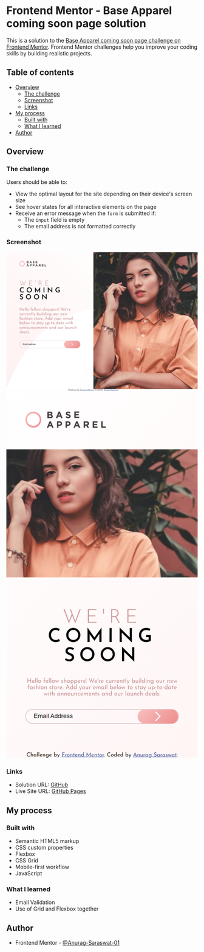 # Frontend Mentor - Base Apparel coming soon page solution

This is a solution to the [Base Apparel coming soon page challenge on Frontend Mentor](https://www.frontendmentor.io/challenges/base-apparel-coming-soon-page-5d46b47f8db8a7063f9331a0). Frontend Mentor challenges help you improve your coding skills by building realistic projects. 

## Table of contents

- [Overview](#overview)
  - [The challenge](#the-challenge)
  - [Screenshot](#screenshot)
  - [Links](#links)
- [My process](#my-process)
  - [Built with](#built-with)
  - [What I learned](#what-i-learned)
- [Author](#author)

## Overview

### The challenge

Users should be able to:

- View the optimal layout for the site depending on their device's screen size
- See hover states for all interactive elements on the page
- Receive an error message when the `form` is submitted if:
  - The `input` field is empty
  - The email address is not formatted correctly

### Screenshot

![Desktop Screenshot](images/screenshot-desktop.png)
![Mobile Screenshot](images/screenshot-mobile.png)

### Links

- Solution URL: [GitHub](https://github.com/Anurag-Saraswat-01/front-end-mentor.github.io/tree/main/base-apparel-coming-soon-master)
- Live Site URL: [GitHub Pages](https://anurag-saraswat-01.github.io/front-end-mentor.github.io/base-apparel-coming-soon-master/)

## My process

### Built with

- Semantic HTML5 markup
- CSS custom properties
- Flexbox
- CSS Grid
- Mobile-first workflow
- JavaScript

### What I learned

- Email Validation
- Use of Grid and Flexbox together

## Author

- Frontend Mentor - [@Anurag-Saraswat-01](https://www.frontendmentor.io/profile/Anurag-Saraswat-01)